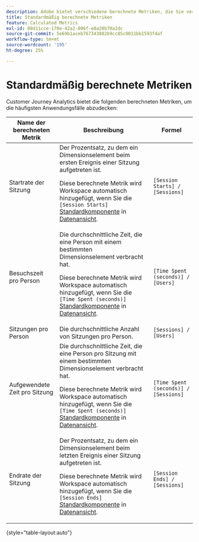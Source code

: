 ```yaml
---
description: Adobe bietet verschiedene berechnete Metriken, die Sie verwenden können. Auf dieser Seite werden diese Metriken und ihre Verwendungszwecke aufgelistet.
title: Standardmäßig berechnete Metriken
feature: Calculated Metrics
exl-id: 08d11cce-170e-42a2-806f-e0a28b70a2dc
source-git-commit: 5e69b1aceb767343882b9cc85c0011bb1593f4af
workflow-type: tm+mt
source-wordcount: '195'
ht-degree: 25%

---
```


# Standardmäßig berechnete Metriken

Customer Journey Analytics bietet die folgenden berechneten Metriken, um die häufigsten Anwendungsfälle abzudecken:

| Name der berechneten Metrik | Beschreibung | Formel |
|---------|----------|---------|
| Startrate der Sitzung | Der Prozentsatz, zu dem ein Dimensionselement beim ersten Ereignis einer Sitzung aufgetreten ist.<p>Diese berechnete Metrik wird Workspace automatisch hinzugefügt, wenn Sie die `[Session Starts]` [Standardkomponente](/help/data-views/component-reference.md) in [Datenansicht](/help/data-views/create-dataview.md).</p> | `[Session Starts] / [Sessions]` |
| Besuchszeit pro Person | Die durchschnittliche Zeit, die eine Person mit einem bestimmten Dimensionselement verbracht hat.<p>Diese berechnete Metrik wird Workspace automatisch hinzugefügt, wenn Sie die `[Time Spent (seconds)]` [Standardkomponente](/help/data-views/component-reference.md) in [Datenansicht](/help/data-views/create-dataview.md).</p> | `[Time Spent (seconds)] / [Users]` |
| Sitzungen pro Person | Die durchschnittliche Anzahl von Sitzungen pro Person. | `[Sessions] / [Users]` |
| Aufgewendete Zeit pro Sitzung | Die durchschnittliche Zeit, die eine Person pro Sitzung mit einem bestimmten Dimensionselement verbracht hat.<p>Diese berechnete Metrik wird Workspace automatisch hinzugefügt, wenn Sie die `[Time Spent (seconds)]` [Standardkomponente](/help/data-views/component-reference.md) in [Datenansicht](/help/data-views/create-dataview.md).</p> | `[Time Spent (seconds)] / [Sessions]` |
| Endrate der Sitzung | Der Prozentsatz, zu dem ein Dimensionselement beim letzten Ereignis einer Sitzung aufgetreten ist. <p>Diese berechnete Metrik wird Workspace automatisch hinzugefügt, wenn Sie die `[Session Ends]` [Standardkomponente](/help/data-views/component-reference.md) in [Datenansicht](/help/data-views/create-dataview.md).</p> | `[Session Ends] / [Sessions]` |

{style="table-layout:auto"}
